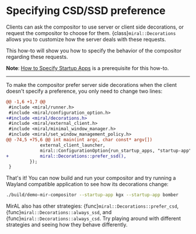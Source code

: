 # Specifying CSD/SSD preference

Clients can ask the compositor to use server or client side decorations, or request the compositor to choose for them. {class}`miral::Decorations` allows you to customize how the server deals with these requests.

This how-to will show you how to specify the behavior of the compositor regarding these requests.

**Note**: [How to Specify Startup Apps](how-to-specify-startup-apps.md) is a
prerequisite for this how-to.

______________________________________________________________________

To make the compositor prefer server side decorations when the client doesn't
specify a preference, you only need to change two lines:

```diff
@@ -1,6 +1,7 @@
 #include <miral/runner.h>
 #include <miral/configuration_option.h>
+#include <miral/decorations.h>
 #include <miral/external_client.h>
 #include <miral/minimal_window_manager.h>
 #include <miral/set_window_management_policy.h>
@@ -74,5 +75,6 @@ int main(int argc, char const* argv[])
             external_client_launcher,
             miral::ConfigurationOption{run_startup_apps, "startup-app", "App to run at startup (can be specified multiple times)"},
+            miral::Decorations::prefer_ssd(),
         });
 }
```

That's it! You can now build and run your compositor and try running a Wayland
compatible application to see how its decorations change:

```sh
./build/demo-mir-compositor --startup-app kgx --startup-app bomber
```

MirAL also has other strategies: {func}`miral::Decorations::prefer_csd`,
{func}`miral::Decorations::always_ssd`, and
{func}`miral::Decorations::always_csd`. Try playing around with different
strategies and seeing how they behave differently.
